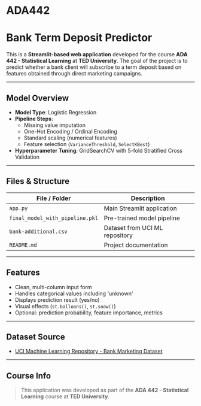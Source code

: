 # ADA442
# Bank Term Deposit Predictor

This is a **Streamlit-based web application** developed for the course **ADA 442 - Statistical Learning** at **TED University**. 
The goal of the project is to predict whether a bank client will subscribe to a term deposit based on features obtained through direct marketing campaigns.

---

## Model Overview

- **Model Type**: Logistic Regression
- **Pipeline Steps**:
  - Missing value imputation
  - One-Hot Encoding / Ordinal Encoding
  - Standard scaling (numerical features)
  - Feature selection (`VarianceThreshold`, `SelectKBest`)
- **Hyperparameter Tuning**: GridSearchCV with 5-fold Stratified Cross Validation


---

## Files & Structure

| File / Folder            | Description |
|--------------------------|-------------|
| `app.py`                 | Main Streamlit application |
| `final_model_with_pipeline.pkl` | Pre-trained model pipeline |
| `bank-additional.csv`    | Dataset from UCI ML repository |
| `README.md`              | Project documentation |

---

## Features

- Clean, multi-column input form
- Handles categorical values including 'unknown'
- Displays prediction result (yes/no)
- Visual effects (`st.balloons()`, `st.snow()`)
- Optional: prediction probability, feature importance, metrics

---

## Dataset Source
- [UCI Machine Learning Repository - Bank Marketing Dataset](https://archive.ics.uci.edu/ml/datasets/bank+marketing)

---

## Course Info
> This application was developed as part of the **ADA 442 - Statistical Learning** course at **TED University**.


